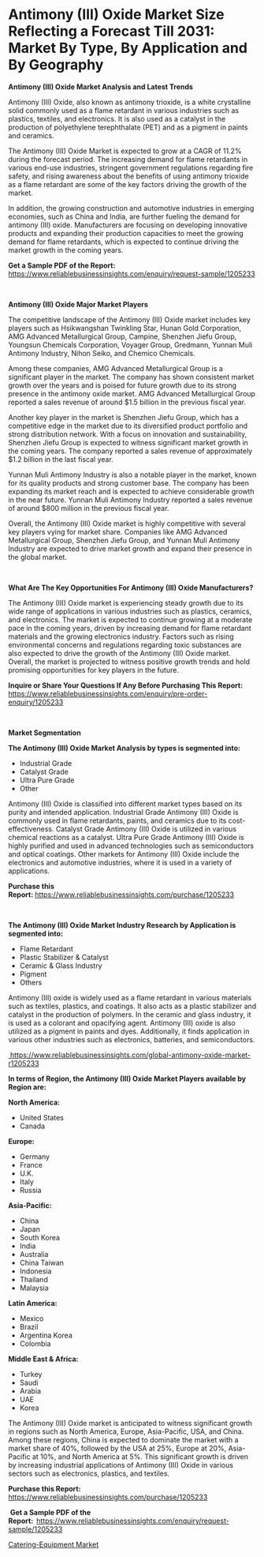 <p><h1>Antimony (III) Oxide Market Size Reflecting a Forecast Till 2031: Market By Type, By Application and By Geography</h1></p><p><strong>Antimony (III) Oxide Market Analysis and Latest Trends</strong></p>
<p><p>Antimony (III) Oxide, also known as antimony trioxide, is a white crystalline solid commonly used as a flame retardant in various industries such as plastics, textiles, and electronics. It is also used as a catalyst in the production of polyethylene terephthalate (PET) and as a pigment in paints and ceramics.</p><p>The Antimony (III) Oxide Market is expected to grow at a CAGR of 11.2% during the forecast period. The increasing demand for flame retardants in various end-use industries, stringent government regulations regarding fire safety, and rising awareness about the benefits of using antimony trioxide as a flame retardant are some of the key factors driving the growth of the market.</p><p>In addition, the growing construction and automotive industries in emerging economies, such as China and India, are further fueling the demand for antimony (III) oxide. Manufacturers are focusing on developing innovative products and expanding their production capacities to meet the growing demand for flame retardants, which is expected to continue driving the market growth in the coming years.</p></p>
<p><strong>Get a Sample PDF of the Report:&nbsp;</strong> <a href="https://www.reliablebusinessinsights.com/enquiry/request-sample/1205233">https://www.reliablebusinessinsights.com/enquiry/request-sample/1205233</a></p>
<p>&nbsp;</p>
<p><strong>Antimony (III) Oxide Major Market Players</strong></p>
<p><p>The competitive landscape of the Antimony (III) Oxide market includes key players such as Hsikwangshan Twinkling Star, Hunan Gold Corporation, AMG Advanced Metallurgical Group, Campine, Shenzhen Jiefu Group, Youngsun Chemicals Corporation, Voyager Group, Gredmann, Yunnan Muli Antimony Industry, Nihon Seiko, and Chemico Chemicals.</p><p>Among these companies, AMG Advanced Metallurgical Group is a significant player in the market. The company has shown consistent market growth over the years and is poised for future growth due to its strong presence in the antimony oxide market. AMG Advanced Metallurgical Group reported a sales revenue of around $1.5 billion in the previous fiscal year.</p><p>Another key player in the market is Shenzhen Jiefu Group, which has a competitive edge in the market due to its diversified product portfolio and strong distribution network. With a focus on innovation and sustainability, Shenzhen Jiefu Group is expected to witness significant market growth in the coming years. The company reported a sales revenue of approximately $1.2 billion in the last fiscal year.</p><p>Yunnan Muli Antimony Industry is also a notable player in the market, known for its quality products and strong customer base. The company has been expanding its market reach and is expected to achieve considerable growth in the near future. Yunnan Muli Antimony Industry reported a sales revenue of around $800 million in the previous fiscal year.</p><p>Overall, the Antimony (III) Oxide market is highly competitive with several key players vying for market share. Companies like AMG Advanced Metallurgical Group, Shenzhen Jiefu Group, and Yunnan Muli Antimony Industry are expected to drive market growth and expand their presence in the global market.</p></p>
<p>&nbsp;</p>
<p><strong>What Are The Key Opportunities For Antimony (III) Oxide Manufacturers?</strong></p>
<p><p>The Antimony (III) Oxide market is experiencing steady growth due to its wide range of applications in various industries such as plastics, ceramics, and electronics. The market is expected to continue growing at a moderate pace in the coming years, driven by increasing demand for flame retardant materials and the growing electronics industry. Factors such as rising environmental concerns and regulations regarding toxic substances are also expected to drive the growth of the Antimony (III) Oxide market. Overall, the market is projected to witness positive growth trends and hold promising opportunities for key players in the future.</p></p>
<p><strong>Inquire or Share Your Questions If Any Before Purchasing This Report:</strong> <a href="https://www.reliablebusinessinsights.com/enquiry/pre-order-enquiry/1205233">https://www.reliablebusinessinsights.com/enquiry/pre-order-enquiry/1205233</a></p>
<p>&nbsp;</p>
<p><strong>Market Segmentation</strong></p>
<p><strong>The Antimony (III) Oxide Market Analysis by types is segmented into:</strong></p>
<p><ul><li>Industrial Grade</li><li>Catalyst Grade</li><li>Ultra Pure Grade</li><li>Other</li></ul></p>
<p><p>Antimony (III) Oxide is classified into different market types based on its purity and intended application. Industrial Grade Antimony (III) Oxide is commonly used in flame retardants, paints, and ceramics due to its cost-effectiveness. Catalyst Grade Antimony (III) Oxide is utilized in various chemical reactions as a catalyst. Ultra Pure Grade Antimony (III) Oxide is highly purified and used in advanced technologies such as semiconductors and optical coatings. Other markets for Antimony (III) Oxide include the electronics and automotive industries, where it is used in a variety of applications.</p></p>
<p><strong>Purchase this Report:&nbsp;</strong><a href="https://www.reliablebusinessinsights.com/purchase/1205233">https://www.reliablebusinessinsights.com/purchase/1205233</a></p>
<p>&nbsp;</p>
<p><strong>The Antimony (III) Oxide Market Industry Research by Application is segmented into:</strong></p>
<p><ul><li>Flame Retardant</li><li>Plastic Stabilizer & Catalyst</li><li>Ceramic & Glass Industry</li><li>Pigment</li><li>Others</li></ul></p>
<p><p>Antimony (III) oxide is widely used as a flame retardant in various materials such as textiles, plastics, and coatings. It also acts as a plastic stabilizer and catalyst in the production of polymers. In the ceramic and glass industry, it is used as a colorant and opacifying agent. Antimony (III) oxide is also utilized as a pigment in paints and dyes. Additionally, it finds application in various other industries such as electronics, batteries, and semiconductors.</p></p>
<p><a href="https://www.reliablebusinessinsights.com/global-antimony-oxide-market-r1205233">&nbsp;https://www.reliablebusinessinsights.com/global-antimony-oxide-market-r1205233</a></p>
<p><strong>In terms of Region, the Antimony (III) Oxide Market Players available by Region are:</strong></p>
<p>
    <p> <strong> North America: </strong>
        <ul>
            <li>United States</li>
            <li>Canada</li>
        </ul>
        </p> 
    <p> <strong> Europe: </strong>
        <ul>
            <li>Germany</li>
            <li>France</li>
            <li>U.K.</li>
            <li>Italy</li>
            <li>Russia</li>
        </ul>
        </p> 
    <p> <strong> Asia-Pacific: </strong>
        <ul>
            <li>China</li>
            <li>Japan</li>
            <li>South Korea</li>
            <li>India</li>
            <li>Australia</li>
            <li>China Taiwan</li>
            <li>Indonesia</li>
            <li>Thailand</li>
            <li>Malaysia</li>
        </ul>
        </p> 
    <p> <strong> Latin America: </strong>
        <ul>
            <li>Mexico</li>
            <li>Brazil</li>
            <li>Argentina Korea</li>
            <li>Colombia</li>
        </ul>
        </p> 
    <p> <strong> Middle East & Africa: </strong>
        <ul>
            <li>Turkey</li>
            <li>Saudi</li>
            <li>Arabia</li>
            <li>UAE</li>
            <li>Korea</li>
        </ul>
    </p>
    </p>
<p><p>The Antimony (III) Oxide market is anticipated to witness significant growth in regions such as North America, Europe, Asia-Pacific, USA, and China. Among these regions, China is expected to dominate the market with a market share of 40%, followed by the USA at 25%, Europe at 20%, Asia-Pacific at 10%, and North America at 5%. This significant growth is driven by increasing industrial applications of Antimony (III) Oxide in various sectors such as electronics, plastics, and textiles.</p></p>
<p><strong>Purchase this Report: </strong><a href="https://www.reliablebusinessinsights.com/purchase/1205233">https://www.reliablebusinessinsights.com/purchase/1205233</a></p>
<p>&nbsp;<strong>Get a Sample PDF of the Report:&nbsp;&nbsp;</strong><a href="https://www.reliablebusinessinsights.com/enquiry/request-sample/1205233">https://www.reliablebusinessinsights.com/enquiry/request-sample/1205233</a></p>
<p><strong></strong></p>
<p><p><a href="https://view.publitas.com/reportprime-1/catering-equipment-industry-analysis-report-its-market-size-share-trends-by-application-region-competitive-strategies-2024-2031/">Catering-Equipment Market</a></p></p>